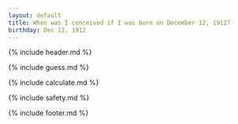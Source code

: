 ```yaml
---
layout: default
title: When was I conceived if I was born on December 12, 1912?
birthday: Dec 12, 1912
---
```


{% include header.md %}

{% include guess.md %}

{% include calculate.md %}

{% include safety.md %}

{% include footer.md %}



